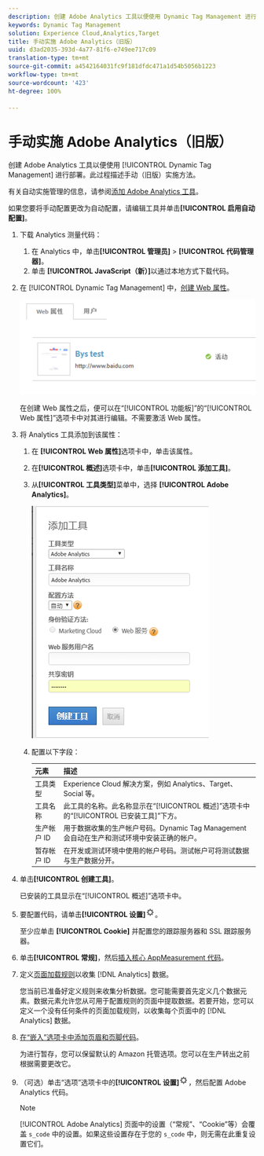 ```yaml
---
description: 创建 Adobe Analytics 工具以便使用 Dynamic Tag Management 进行部署。此过程描述手动（旧版）实施。
keywords: Dynamic Tag Management
solution: Experience Cloud,Analytics,Target
title: 手动实施 Adobe Analytics（旧版）
uuid: d3ad2035-393d-4a77-81f6-e749ee717c09
translation-type: tm+mt
source-git-commit: a4542164031fc9f181dfdc471a1d54b5056b1223
workflow-type: tm+mt
source-wordcount: '423'
ht-degree: 100%

---
```



# 手动实施 Adobe Analytics（旧版）

创建 Adobe Analytics 工具以便使用 [!UICONTROL Dynamic Tag Management] 进行部署。此过程描述手动（旧版）实施方法。

有关自动实施管理的信息，请参阅[添加 Adobe Analytics 工具](/help/implement/other/dtm/c-aa-tool/analytics-dtm.md)。

如果您要将手动配置更改为自动配置，请编辑工具并单击&#x200B;**[!UICONTROL 启用自动配置]**。

1. 下载 Analytics 测量代码：
   1. 在 Analytics 中，单击&#x200B;**[!UICONTROL 管理员]** > **[!UICONTROL 代码管理器]**。
   1. 单击 **[!UICONTROL JavaScript（新）]**&#x200B;以通过本地方式下载代码。
1. 在 [!UICONTROL Dynamic Tag Management] 中，[创建 Web 属性](/help/implement/other/dtm/t-create-web-property.md)。

   ![](assets/dtm-property.png)

   在创建 Web 属性之后，便可以在“[!UICONTROL 功能板]”的“[!UICONTROL Web 属性]”选项卡中对其进行编辑。不需要激活 Web 属性。

1. 将 Analytics 工具添加到该属性：
   1. 在 **[!UICONTROL Web 属性]**&#x200B;选项卡中，单击该属性。
   1. 在&#x200B;**[!UICONTROL 概述]**&#x200B;选项卡中，单击&#x200B;**[!UICONTROL 添加工具]**。
   1. 从&#x200B;**[!UICONTROL 工具类型]**&#x200B;菜单中，选择 **[!UICONTROL Adobe Analytics]**。

      ![](assets/dtm-add-analytics-tool.png)

   1. 配置以下字段：

      | 元素 | 描述 |
      |---|---|
      | 工具类型 | Experience Cloud 解决方案，例如 Analytics、Target、Social 等。 |
      | 工具名称 | 此工具的名称。此名称显示在“[!UICONTROL 概述]”选项卡中的“[!UICONTROL 已安装工具]”下方。 |
      | 生产帐户 ID | 用于数据收集的生产帐户号码。Dynamic Tag Management 会自动在生产和测试环境中安装正确的帐户。 |
      | 暂存帐户 ID | 在开发或测试环境中使用的帐户号码。测试帐户可将测试数据与生产数据分开。 |

1. 单击&#x200B;**[!UICONTROL 创建工具]**。

   已安装的工具显示在“[!UICONTROL 概述]”选项卡中。

1. 要配置代码，请单击&#x200B;**[!UICONTROL 设置]**![](assets/settings_gear.png)。

   至少应单击 **[!UICONTROL Cookie]** 并配置您的跟踪服务器和 SSL 跟踪服务器。

1. 单击&#x200B;**[!UICONTROL 常规]**，然后[插入核心 AppMeasurement 代码](/help/implement/other/dtm/c-aa-tool/t-appmeasurement-code.md)。
1. 定义[页面加载规则](/help/implement/other/dtm/c-rules/t-rules-create.md)以收集 [!DNL Analytics] 数据。

   您当前已准备好定义规则来收集分析数据。您可能需要首先定义几个数据元素。数据元素允许您从可用于配置规则的页面中提取数据。若要开始，您可以定义一个没有任何条件的页面加载规则，以收集每个页面中的 [!DNL Analytics] 数据。
1. [在“嵌入”选项卡中添加页眉和页脚代码](/help/implement/other/dtm/c-headers-footers/t-header-footer-code.md)。

   为进行暂存，您可以保留默认的 Amazon 托管选项。您可以在生产转出之前根据需要更改它。
1. （可选）单击“选项”选项卡中的&#x200B;**[!UICONTROL 设置]**![](assets/settings_gear.png)，然后配置 Adobe Analytics 代码。

   >[!NOTE]
   >
   >[!UICONTROL Adobe Analytics] 页面中的设置（“常规”、“Cookie”等）会覆盖 `s_code` 中的设置。如果这些设置存在于您的 `s_code` 中，则无需在此重复设置它们。

